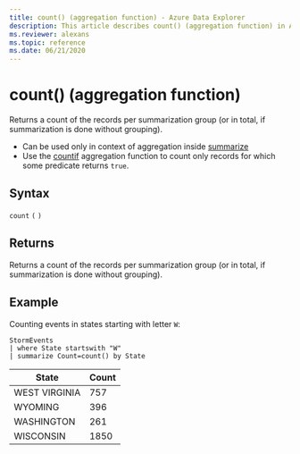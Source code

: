 ```yaml
---
title: count() (aggregation function) - Azure Data Explorer
description: This article describes count() (aggregation function) in Azure Data Explorer.
ms.reviewer: alexans
ms.topic: reference
ms.date: 06/21/2020
---
```

# count() (aggregation function)

Returns a count of the records per summarization group (or in total, if summarization is done without grouping).

* Can be used only in context of aggregation inside [summarize](summarizeoperator.md)
* Use the [countif](countif-aggfunction.md) aggregation function
  to count only records for which some predicate returns `true`.

## Syntax

`count` `(` `)`

## Returns

Returns a count of the records per summarization group (or in total, if summarization is done without grouping).

## Example

Counting events in states starting with letter `W`:

<!-- csl: https://help.kusto.windows.net/Samples -->
```kusto
StormEvents
| where State startswith "W"
| summarize Count=count() by State
```

|State|Count|
|---|---|
|WEST VIRGINIA|757|
|WYOMING|396|
|WASHINGTON|261|
|WISCONSIN|1850|
